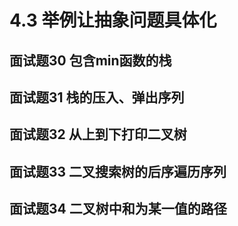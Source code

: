 # 4.3 举例让抽象问题具体化

## <span id="question_30">面试题30 包含min函数的栈</span>

## <span id="question_31">面试题31 栈的压入、弹出序列</span>

## <span id="question_32">面试题32 从上到下打印二叉树</span>

## <span id="question_33">面试题33 二叉搜索树的后序遍历序列</span>

## <span id="question_34">面试题34 二叉树中和为某一值的路径</span>
